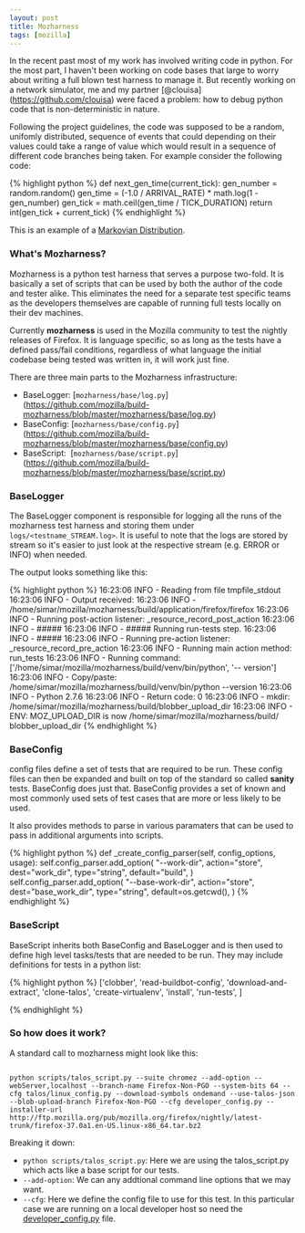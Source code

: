 ```yaml
---
layout: post
title: Mozharness
tags: [mozilla]
---
```


In the recent past most of my work has involved writing code in python. For the most part, I haven't been working on code bases that large to worry about writing a full blown test harness to manage it. But recently working on a network simulator, me and my partner [@clouisa] (https://github.com/clouisa) were faced a problem: how to debug python code that is non-deterministic in nature. 

Following the project guidelines, the code was supposed to be a random, unifomly distributed, sequence of events that could depending on their values could take a range of value which would result in a sequence of different code branches being taken. For example consider the following code:

{% highlight python %}
def next_gen_time(current_tick):
    gen_number = random.random()
    gen_time = (-1.0 / ARRIVAL_RATE) * math.log(1 - gen_number)
    gen_tick = math.ceil(gen_time / TICK_DURATION)
    return int(gen_tick + current_tick)
{% endhighlight %}

This is an example of a [Markovian Distribution](http://en.wikipedia.org/wiki/Markovian_arrival_process).

### What's Mozharness?

Mozharness is a python test harness that serves a purpose two-fold. It is basically a set of scripts that can be used by both the author of the code and tester alike. This eliminates the need for a separate test specific teams as the developers themselves are capable of running full tests locally on their dev machines.

Currently **mozharness** is used in the Mozilla community to test the nightly releases of Firefox. It is language specific, so as long as the tests have a defined pass/fail conditions, regardless of what language the initial codebase being tested was written in, it will work just fine.

There are three main parts to the Mozharness infrastructure:

* BaseLogger: [<code>mozharness/base/log.py</code>] (https://github.com/mozilla/build-mozharness/blob/master/mozharness/base/log.py)
* BaseConfig: [<code>mozharness/base/config.py</code>] (https://github.com/mozilla/build-mozharness/blob/master/mozharness/base/config.py)
* BaseScript:&nbsp; [<code>mozharness/base/script.py</code>] (https://github.com/mozilla/build-mozharness/blob/master/mozharness/base/script.py)

### BaseLogger

The BaseLogger component is responsible for logging all the runs of the mozharness test harness and storing them under <code>logs/<testname_STREAM.log></code>. It is useful to note that the logs are stored by stream so it's easier to just look at the respective stream (e.g. ERROR or INFO) when needed. 

The output looks something like this:

{% highlight python %}
 16:23:06     INFO - Reading from file tmpfile_stdout
 16:23:06     INFO - Output received:
 16:23:06     INFO -  /home/simar/mozilla/mozharness/build/application/firefox/firefox
 16:23:06     INFO - Running post-action listener: _resource_record_post_action
 16:23:06     INFO - #####
 16:23:06     INFO - ##### Running run-tests step.
 16:23:06     INFO - #####
 16:23:06     INFO - Running pre-action listener: _resource_record_pre_action
 16:23:06     INFO - Running main action method: run_tests
 16:23:06     INFO - Running command: ['/home/simar/mozilla/mozharness/build/venv/bin/python', '--  version']
 16:23:06     INFO - Copy/paste: /home/simar/mozilla/mozharness/build/venv/bin/python --version
 16:23:06     INFO -  Python 2.7.6
 16:23:06     INFO - Return code: 0
 16:23:06     INFO - mkdir: /home/simar/mozilla/mozharness/build/blobber_upload_dir
 16:23:06     INFO - ENV: MOZ_UPLOAD_DIR is now /home/simar/mozilla/mozharness/build/               blobber_upload_dir
{% endhighlight %}

### BaseConfig

config files define a set of tests that are required to be run. These config files can then be expanded and built on top of the standard so called **sanity** tests. BaseConfig does just that. BaseConfig provides a set of known and most commonly used sets of test cases that are more or less likely to be used.

It also provides methods to parse in various paramaters that can be used to pass in additional arguments into scripts.

{% highlight python %}
def _create_config_parser(self, config_options, usage):
        self.config_parser.add_option(
            "--work-dir", action="store", dest="work_dir",
            type="string", default="build",
        )
        self.config_parser.add_option(
            "--base-work-dir", action="store", dest="base_work_dir",
            type="string", default=os.getcwd(),
        )
{% endhighlight %}

### BaseScript

BaseScript inherits both BaseConfig and BaseLogger and is then used to define high level tasks/tests that are needed to be run. They may include definitions for tests in a python list:

{% highlight python %}
['clobber',
 'read-buildbot-config',
 'download-and-extract',
 'clone-talos',
 'create-virtualenv',
 'install',
 'run-tests',
]

{% endhighlight %}

### So how does it work?

A standard call to mozharness might look like this:

<code>
python scripts/talos_script.py --suite chromez --add-option --webServer,localhost --branch-name Firefox-Non-PGO --system-bits 64 --cfg talos/linux_config.py --download-symbols ondemand --use-talos-json --blob-upload-branch Firefox-Non-PGO --cfg developer_config.py --installer-url http://ftp.mozilla.org/pub/mozilla.org/firefox/nightly/latest-trunk/firefox-37.0a1.en-US.linux-x86_64.tar.bz2
</code>

Breaking it down:

* <code>python scripts/talos_script.py</code>: Here we are using the talos_script.py which acts like a base script for our tests.
* <code>--add-option</code>: We can any addtional command line options that we may want.
* <code>--cfg</code>: Here we define the config file to use for this test. In this particular case we are running on a local developer host so need the [developer_config.py](https://github.com/mozilla/build-mozharness/blob/master/configs/developer_config.py) file.


